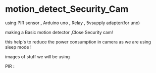 # motion_detect_Security_Cam


using PIR sensor , Arduino uno , Relay , 5vsupply adapter(for uno) 

making a Basic motion detector ,Close Security cam!

this help's to reduce the power consumption in camera as we are using sleep mode !

images of stuff we will be using 

PIR :


